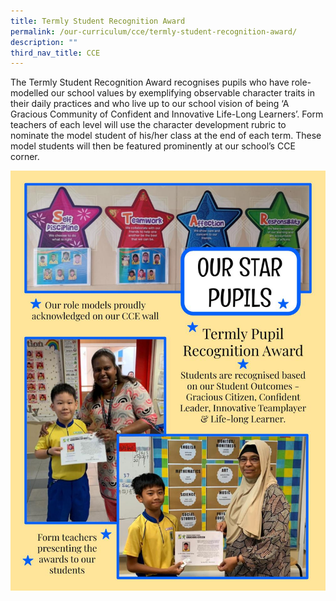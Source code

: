 ```yaml
---
title: Termly Student Recognition Award
permalink: /our-curriculum/cce/termly-student-recognition-award/
description: ""
third_nav_title: CCE
---
```

The Termly Student Recognition Award recognises pupils who have role-modelled our school values by exemplifying observable character traits in their daily practices and who live up to our school vision of being ‘A Gracious Community of Confident and Innovative Life-Long Learners’. Form teachers of each level will use the character development rubric to nominate the model student of his/her class at the end of each term. These model students will then be featured prominently at our school’s CCE corner.

![](/images/CCE/Termly%20Pupil%20Recognition.jpeg)